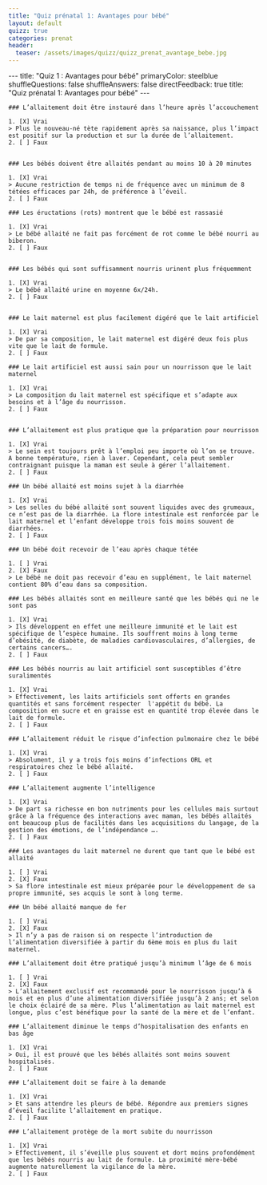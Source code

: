 ```yaml
---
title: "Quiz prénatal 1: Avantages pour bébé"
layout: default
quizz: true
categories: prenat
header:
  teaser: /assets/images/quizz/quizz_prenat_avantage_bebe.jpg
--- 
```

<div class="quizdown">
    ---
    title: "Quiz 1 : Avantages pour bébé"
    primaryColor: steelblue
    shuffleQuestions: false
    shuffleAnswers: false
    directFeedback: true
    title: "Quiz prénatal 1: Avantages pour bébé"
    ---

    ### L’allaitement doit être instauré dans l’heure après l’accouchement

    1. [X] Vrai
    > Plus le nouveau-né tète rapidement après sa naissance, plus l’impact est positif sur la production et sur la durée de l’allaitement.	
    2. [ ] Faux


    ### Les bébés doivent être allaités pendant au moins 10 à 20 minutes

    1. [X] Vrai
    > Aucune restriction de temps ni de fréquence avec un minimum de 8 tétées efficaces par 24h, de préférence à l’éveil.	
    2. [ ] Faux

    ### Les éructations (rots) montrent que le bébé est rassasié

    1. [X] Vrai
    > Le bébé allaité ne fait pas forcément de rot comme le bébé nourri au biberon.	
    2. [ ] Faux


    ### Les bébés qui sont suffisamment nourris urinent plus fréquemment

    1. [X] Vrai
    > Le bébé allaité urine en moyenne 6x/24h.	
    2. [ ] Faux


    ### Le lait maternel est plus facilement digéré que le lait artificiel

    1. [X] Vrai
    > De par sa composition, le lait maternel est digéré deux fois plus vite que le lait de formule.	
    2. [ ] Faux

    ### Le lait artificiel est aussi sain pour un nourrisson que le lait maternel

    1. [X] Vrai
    > La composition du lait maternel est spécifique et s’adapte aux besoins et à l’âge du nourrisson.	
    2. [ ] Faux


    ### L’allaitement est plus pratique que la préparation pour nourrisson

    1. [X] Vrai
    > Le sein est toujours prêt à l’emploi peu importe où l’on se trouve.
    A bonne température, rien à laver. Cependant, cela peut sembler contraignant puisque la maman est seule à gérer l’allaitement.
    2. [ ] Faux

    ### Un bébé allaité est moins sujet à la diarrhée 

    1. [X] Vrai
    > Les selles du bébé allaité sont souvent liquides avec des grumeaux, ce n’est pas de la diarrhée. La flore intestinale est renforcée par le lait maternel et l’enfant développe trois fois moins souvent de diarrhées.
    2. [ ] Faux

    ### Un bébé doit recevoir de l’eau après chaque tétée 

    1. [ ] Vrai
    2. [X] Faux
	> Le bébé ne doit pas recevoir d’eau en supplément, le lait maternel contient 80% d’eau dans sa composition.

    ### Les bébés allaités sont en meilleure santé que les bébés qui ne le sont pas

    1. [X] Vrai
	> Ils développent en effet une meilleure immunité et le lait est spécifique de l’espèce humaine. Ils souffrent moins à long terme d’obésité, de diabète, de maladies cardiovasculaires, d’allergies, de certains cancers….
    2. [ ] Faux

    ### Les bébés nourris au lait artificiel sont susceptibles d’être suralimentés

    1. [X] Vrai
	> Effectivement, les laits artificiels sont offerts en grandes quantités et sans forcément respecter  l'appétit du bébé. La composition en sucre et en graisse est en quantité trop élevée dans le lait de formule.
    2. [ ] Faux

    ### L’allaitement réduit le risque d’infection pulmonaire chez le bébé

    1. [X] Vrai
	> Absolument, il y a trois fois moins d’infections ORL et respiratoires chez le bébé allaité.
    2. [ ] Faux

    ### L’allaitement augmente l’intelligence

    1. [X] Vrai
	> De part sa richesse en bon nutriments pour les cellules mais surtout grâce à la fréquence des interactions avec maman, les bébés allaités ont beaucoup plus de facilités dans les acquisitions du langage, de la gestion des émotions, de l’indépendance ….
    2. [ ] Faux

    ### Les avantages du lait maternel ne durent que tant que le bébé est allaité 

    1. [ ] Vrai
    2. [X] Faux
	> Sa flore intestinale est mieux préparée pour le développement de sa propre immunité, ses acquis le sont à long terme.

    ### Un bébé allaité manque de fer 

    1. [ ] Vrai
    2. [X] Faux
	> Il n’y a pas de raison si on respecte l’introduction de l’alimentation diversifiée à partir du 6ème mois en plus du lait maternel.

    ### L’allaitement doit être pratiqué jusqu’à minimum l’âge de 6 mois 

    1. [ ] Vrai
    2. [X] Faux
	> L’allaitement exclusif est recommandé pour le nourrisson jusqu’à 6 mois et en plus d’une alimentation diversifiée jusqu’à 2 ans; et selon le choix éclairé de sa mère. Plus l’alimentation au lait maternel est longue, plus c’est bénéfique pour la santé de la mère et de l’enfant.

    ### L’allaitement diminue le temps d’hospitalisation des enfants en bas âge

    1. [X] Vrai
	> Oui, il est prouvé que les bébés allaités sont moins souvent hospitalisés.
    2. [ ] Faux

    ### L’allaitement doit se faire à la demande 

    1. [X] Vrai
	> Et sans attendre les pleurs de bébé. Répondre aux premiers signes d’éveil facilite l’allaitement en pratique.
    2. [ ] Faux

    ### L’allaitement protège de la mort subite du nourrisson

    1. [X] Vrai
	> Effectivement, il s’éveille plus souvent et dort moins profondément que les bébés nourris au lait de formule. La proximité mère-bébé augmente naturellement la vigilance de la mère.
    2. [ ] Faux


</div>
